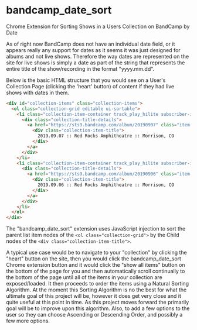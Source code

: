 # bandcamp_date_sort

Chrome Extension for Sorting Shows in a Users Collection on BandCamp by Date

As of right now BandCamp does not have an individual date field, or it appears really any support for dates as it seems it was just designed for albums and not live shows.
Therefore the way dates are represented on the site for live shows is simply a date as part of the string that represents the entire title of the show/recording in the format "yyyy.mm.dd".

Below is the basic HTML structure that you would see on a User's Collection Page (clicking the 'heart' button) of content if they had live shows with dates in them.

```html
<div id="collection-items" class="collection-items">
  <ol class="collection-grid editable ui-sortable">
    <li class="collection-item-container track_play_hilite subscriber-item initial-batch  active editing">
      <div class="collection-title-details">
        <a href="https://sts9.bandcamp.com/album/20190907" class="item-link">
          <div class="collection-item-title">
            2019.09.07 :: Red Rocks Amphitheatre :: Morrison, CO
          </div>
        </a>
      </div>
    </li>
    <li class="collection-item-container track_play_hilite subscriber-item initial-batch  active editing">
      <div class="collection-title-details">
        <a href="https://sts9.bandcamp.com/album/20190906" class="item-link">
          <div class="collection-item-title">
            2019.09.06 :: Red Rocks Amphitheatre :: Morrison, CO
          </div>
        </a>
      </div>
    </li>
  </ol>
</div>
```

The "bandcamp_date_sort" extension uses JavaScript injection to sort the parent list item nodes of the `<ol class="collection-grid">` by the Child nodes of the `<div class="collection-item-title">`.

A typical use case would be to navigate to your "collection" by clicking the "heart" button on the site, then you would click the bandcamp_date_sort Chrome extension button and it would click the "show all items" button on the bottom of the page for you and then automatically scroll continually to the bottom of the page until all of the items in your collection are exposed/loaded. It then proceeds to order the items using a Natural Sorting Algorithm. At the moment this Sorting Algorithm is no the best for what the ultimate goal of this project will be, however it does get very close and it quite useful at this point in time. As this project moves forward the primarily goal will be to improve upon this algorithm.  Also, to add a few options to the user so they can choose Ascending or Descending Order, and possibly a few more options.
